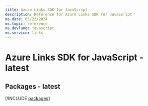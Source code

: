 ```yaml
---
title: Azure Links SDK for JavaScript
description: Reference for Azure Links SDK for JavaScript
ms.date: 03/22/2024
ms.topic: reference
ms.devlang: javascript
ms.service: links
---
```

# Azure Links SDK for JavaScript - latest
## Packages - latest
[!INCLUDE [packages](links-index.md)]